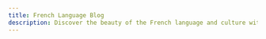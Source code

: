 ```yaml
---
title: French Language Blog
description: Discover the beauty of the French language and culture with our blog. From beginner's guides to advanced topics, we offer insights into the language, literature, and history of France.
---
```


